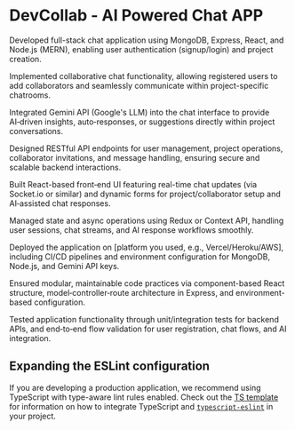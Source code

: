 
# DevCollab - AI Powered Chat APP
Developed full-stack chat application using MongoDB, Express, React, and Node.js (MERN), enabling user authentication (signup/login) and project creation.

Implemented collaborative chat functionality, allowing registered users to add collaborators and seamlessly communicate within project-specific chatrooms.

Integrated Gemini API (Google's LLM) into the chat interface to provide AI‑driven insights, auto‑responses, or suggestions directly within project conversations.

Designed RESTful API endpoints for user management, project operations, collaborator invitations, and message handling, ensuring secure and scalable backend interactions.

Built React-based front‑end UI featuring real-time chat updates (via Socket.io or similar) and dynamic forms for project/collaborator setup and AI‑assisted chat responses.

Managed state and async operations using Redux or Context API, handling user sessions, chat streams, and AI response workflows smoothly.

Deployed the application on [platform you used, e.g., Vercel/Heroku/AWS], including CI/CD pipelines and environment configuration for MongoDB, Node.js, and Gemini API keys.

Ensured modular, maintainable code practices via component-based React structure, model‑controller‑route architecture in Express, and environment-based configuration.

Tested application functionality through unit/integration tests for backend APIs, and end‑to‑end flow validation for user registration, chat flows, and AI integration.

## Expanding the ESLint configuration

If you are developing a production application, we recommend using TypeScript with type-aware lint rules enabled. Check out the [TS template](https://github.com/vitejs/vite/tree/main/packages/create-vite/template-react-ts) for information on how to integrate TypeScript and [`typescript-eslint`](https://typescript-eslint.io) in your project.
